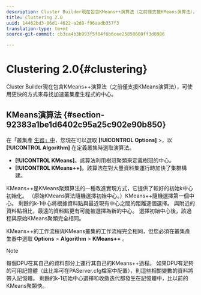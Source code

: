 ```yaml
---
description: Cluster Builder現在包含KMeans++演算法（之前僅支援KMeans演算法），可使用更快的方式來尋找加速叢集產生程式的中心。
title: Clustering 2.0
uuid: 14462bd3-06d1-4622-a2d8-f96aadb357f3
translation-type: tm+mt
source-git-commit: cb3ca4b3b993f5f04f6b6cee25850600ff3d8986

---
```



# Clustering 2.0{#clustering}

Cluster Builder現在包含KMeans++演算法（之前僅支援KMeans演算法），可使用更快的方式來尋找加速叢集產生程式的中心。

## KMeans演算法 {#section-92383a1be1d6402c95a25c902e90b850}

在「叢集產 [生器」中](https://docs.adobe.com/help/en/data-workbench/using/client/analysis-visualizations/visitor-cluster/c-visitor-cluster.html)，您現在可以選取 **[!UICONTROL Options]** >，以 **[!UICONTROL Algorithm]** 在定義叢集時選取演算法。

* **[!UICONTROL KMeans]**。該算法利用樹冠聚類來定義樹冠的中心。
* **[!UICONTROL KMeans++]**。該算法在對大量資料集運行時加快了集群構建。

<!-- <a id="section_8193A6D60C5540BB985085BE670B4544"></a> -->

KMeans++是KMeans聚類算法的一種改進實現方式，它提供了較好的初始k中心初始化。 （原始KMeans算法隨機選擇初始中心。）KMeans++隨機選擇第一個中心。 剩餘的k-1中心將根據資料點與最近現有中心之間的距離逐個選擇。 與附近的資料點相比，最遠的資料點更有可能被選擇為新的中心。 選擇初始中心後，該過程與原始KMeans聚類完全相同。

KMeans++的工作流程與KMeans叢集的工作流程完全相同，但您必須在叢集產生器中選取 **Options** > **Algorithm** > **KMeans++** 。

>[!NOTE]
>
>每個DPU在其自己的資料部分上運行其自己的KMeans++過程。 如果DPU有足夠的可用記憶體（此比率可在PAServer.cfg檔案中配置），則這些相關變數的資料將帶入記憶體。 剩餘的k-1初始中心選擇和收斂迭代都發生在記憶體中，比以前的KMeans聚類快。

